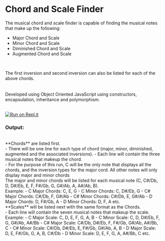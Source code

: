 # Chord and Scale Finder

The musical chord and scale finder is capable of finding the musical notes that make up the following:
<br/>   
- Major Chord and Scale  
- Minor Chord and Scale  
- Diminished Chord and Scale 
- Augmented Chord and Scale  
<br/> 

The first inversion and second inversion can also be listed for each of the above chords.  
<br/>  
Developed using Object Oriented JavaScript using constructors, encapsulation, inheritance and polymorphism.  
<br/>

[![Run on Repl.it](https://repl.it/badge/github/bdtripp/chord_and_scale_finder)](https://repl.it/github/bdtripp/chord_and_scale_finder)
<br/>

### Output:  
<br/>
**Chords** are listed first.  
<br/>  
-	There will be one line for each type of chord (major, minor, diminished, augmented and the associated inversions).  
-	Each line will contain the three musical notes that makeup the chord.  
<br/>  
-	For the purpose of this run, C will be the only note that displays all the chords, and the inversion types for the major cord.  All other notes will only display major and minor chords  
<br/>  
The major and minor chords will be listed for each musical note (C, C#/Db, D, D#/Eb, E, F, F#/Gb, G, G#/Ab, A, A#/Ab, B).  
<br/>  
Example:  
- C  Major Chords:  C, E, G  
- C  Minor Chords:  C, D#/Eb, G  
- C# Major Chords:  C#/Db, F, G#/Ab  
- C# Minor Chords:  C#/Db, E, G#/Ab  
- D  Major Chords:  D, F#/Gb, A  
- D  Minor Chords:  D, F, A  
etc.  
<br/>  
**Scales** will be listed next with the same format as the Chords.  
<br/>  
-	Each line will contain the seven musical notes that makeup the scale.  
<br/>  
Example:  
- C  Major Scale:  C, D, E, F, G, A, B  
- C  Minor Scale:  C, D, D#/Eb, F, G, G#/Ab, A#/Bb  
- C# Major Scale:  C#/Db, D#/Eb, F, F#/Gb, G#/Ab, A#/Bb, C  
- C# Minor Scale:  C#/Db, D#/Eb, E, F#/Gb, G#/Ab, A, B  
- D  Major Scale:  D, E, F#/Gb, G, A, B, C#/Db  
- D  Minor Scale:  D, E, F, G, A, A#/Bb, C  
etc.  
<br/>